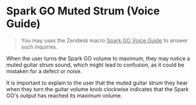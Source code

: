 # Spark GO Muted Strum (Voice Guide)
> You may usex the Zendesk macro <u>Spark GO Voice Guide</u> to answer such inquiries. 

When the user turns the Spark GO volume to maximum, they may notice a muted guitar strum sound, which might lead to confusion, as it could be mistaken for a defect or noise. 

It is important to explain to the user that the muted guitar strum they hear when they turn the guitar volume knob clockwise indicates that the Spark GO's output has reached its maximum volume.